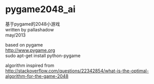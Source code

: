 # pygame2048_ai
基于pygame的2048小游戏  
written by pallashadow  
may/2013  

based on pygame  
http://www.pygame.org  
sudo apt-get install python-pygame  

algorithm inspired from  
http://stackoverflow.com/questions/22342854/what-is-the-optimal-algorithm-for-the-game-2048  
